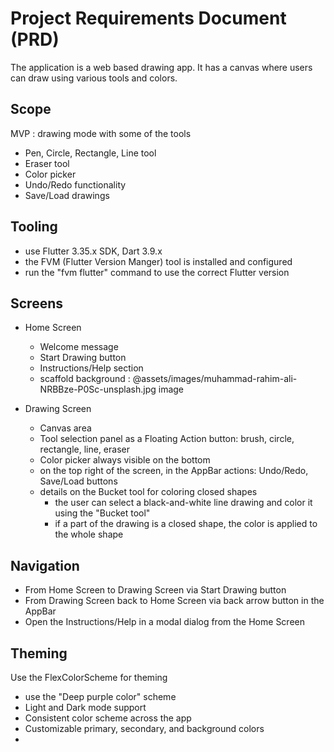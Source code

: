 # Project Requirements Document (PRD)

The application is a web based drawing app.
It has a canvas where users can draw using various tools and colors.

## Scope

MVP : drawing mode with some of the tools
- Pen, Circle, Rectangle, Line tool
- Eraser tool
- Color picker
- Undo/Redo functionality
- Save/Load drawings


## Tooling
- use Flutter 3.35.x SDK, Dart 3.9.x
- the FVM (Flutter Version Manger) tool is installed and configured
- run the "fvm flutter" command to use the correct Flutter version

## Screens
- Home Screen
  - Welcome message
  - Start Drawing button
  - Instructions/Help section
  - scaffold background : @assets/images/muhammad-rahim-ali-NRBBze-P0Sc-unsplash.jpg image
  
- Drawing Screen
  - Canvas area
  - Tool selection panel as a Floating Action button: brush, circle, rectangle, line, eraser
  - Color picker always visible on the bottom
  - on the top right of the screen, in the AppBar actions: Undo/Redo, Save/Load buttons
  - details on the Bucket tool for coloring closed shapes
    - the user can select a black-and-white line drawing and color it using the "Bucket tool"
    - if a part of the drawing is a closed shape, the color is applied to the whole shape


## Navigation
- From Home Screen to Drawing Screen via Start Drawing button
- From Drawing Screen back to Home Screen via back arrow button in the AppBar
- Open the Instructions/Help in a modal dialog from the Home Screen


## Theming

Use the FlexColorScheme for theming
- use the "Deep purple color" scheme
- Light and Dark mode support
- Consistent color scheme across the app
- Customizable primary, secondary, and background colors
- 

